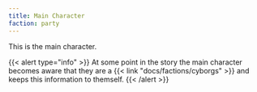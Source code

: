 ```yaml
---
title: Main Character
faction: party
---
```


This is the main character.

{{< alert type="info" >}}
At some point in the story the main character becomes aware that they are a {{< link "docs/factions/cyborgs" >}} and keeps this information to themself.
{{< /alert >}}
